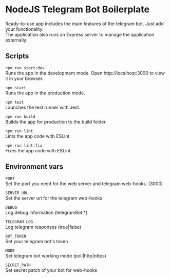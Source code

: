 # NodeJS Telegram Bot Boilerplate

Ready-to-use app includes the main features of the telegram bot. Just add your functionality.<br/>
The application also runs an Express server to manage the application externally.

## Scripts

<code>npm run start:dev</code><br/>
Runs the app in the development mode.
Open http://localhost:3000 to view it in your browser.

<code>npm start</code><br/>
Runs the app in the production mode.

<code>npm test</code><br/>
Launches the test runner with Jest.

<code>npm run build</code><br/>
Builds the app for production to the build folder.

<code>npm run lint</code><br/>
Lints the app code with ESLint.

<code>npm run lint:fix</code><br/>
Fixes the app code with ESLint.

## Environment vars

<code>PORT</code><br/>
Set the port you need for the web server and telegram web-hooks. (3000)

<code>SERVER_URL</code><br/>
Set the server url for the telegram web-hooks.

<code>DEBUG</code><br/>
Log debug information (telegramBot:\*)

<code>TELEGRAM_LOG</code><br/>
Log telegram responses (true|false)

<code>BOT_TOKEN</code><br/>
Set your telegram bot's token

<code>MODE</code><br/>
Set telegram bot working mode (poll|http|nttps)

<code>SECRET_PATH</code><br/>
Set secret patch of your bot for web-hooks
